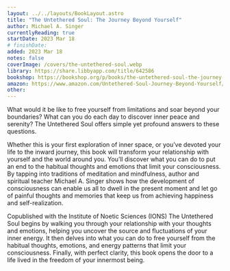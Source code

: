 ```yaml
---
layout: ../../layouts/BookLayout.astro
title: "The Untethered Soul: The Journey Beyond Yourself"
author: Michael A. Singer
currentlyReading: true
startDate: 2023 Mar 18
# finishDate: 
added: 2023 Mar 18
notes: false
coverImage: /covers/the-untethered-soul.webp
library: https://share.libbyapp.com/title/642586
bookshop: https://bookshop.org/p/books/the-untethered-soul-the-journey-beyond-yourself-michael-a-singer/16621989
amazon: https://www.amazon.com/Untethered-Soul-Journey-Beyond-Yourself/dp/1572245379
other: 
---
```


What would it be like to free yourself from limitations and soar beyond your boundaries? What can you do each day to discover inner peace and serenity? The Untethered Soul offers simple yet profound answers to these questions.  

Whether this is your first exploration of inner space, or you’ve devoted your life to the inward journey, this book will transform your relationship with yourself and the world around you. You’ll discover what you can do to put an end to the habitual thoughts and emotions that limit your consciousness. By tapping into traditions of meditation and mindfulness, author and spiritual teacher Michael A. Singer shows how the development of consciousness can enable us all to dwell in the present moment and let go of painful thoughts and memories that keep us from achieving happiness and self-realization.  

Copublished with the Institute of Noetic Sciences (IONS) The Untethered Soul begins by walking you through your relationship with your thoughts and emotions, helping you uncover the source and fluctuations of your inner energy. It then delves into what you can do to free yourself from the habitual thoughts, emotions, and energy patterns that limit your consciousness. Finally, with perfect clarity, this book opens the door to a life lived in the freedom of your innermost being.  

<!-- ### Notes & Highlights -->
